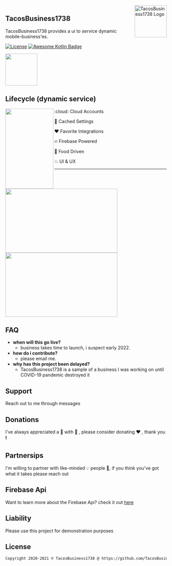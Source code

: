 <a href="https://www.TacosBusiness1738.com/#/">
    <img src="..." alt="TacosBusiness1738 Logo" title="TacosBusiness1738" align="right" height="100" />
</a>

## TacosBusiness1738
TacosBusiness1738 provides a ui to service dynamic mobile-business'es.

[![License](https://img.shields.io/badge/License-Apache%202.0-blue.svg)](https://opensource.org/licenses/Apache-2.0)
[![Awesome Kotlin Badge](https://kotlin.link/awesome-kotlin.svg)](https://github.com/KotlinBy/awesome-kotlin)

<p>
<img src="..." 
     width="100" height="100" />
</p>

## Lifecycle (dynamic service)

<p>
<img align="left" src="..." width="150" height="250">
</p>

<p>
:cloud: Cloud Accounts
  
:iphone: Cached Settings

:heart: Favorite Integrations

:fire: Firebase Powered

:poultry_leg: Food Driven

:boom: UI & UX
</p>

---

<p>
<img align="left" src="...." width="350" height="200"/>
<img align="middle" src="..." width="350" height="200"/>
</p>

## FAQ
- **when will this go live?**
  - business takes time to launch, i suspect early 2022.
- **how do i contribute?**
  - please email me.
- **why has this project been delayed?**
  - TacosBusiness1738 is a sample of a business I was working on until COVID-19 pandemic destroyed it 
 
## Support
Reach out to me through messages

## Donations
I've always appreciated a :beer: with :pizza: , please consider donating :heart: , thank you :exclamation:

## Partnersips
I'm willing to partner with like-minded :bulb: people :ghost:, if you think you've got what it takes please reach out

## Firebase Api
Want to learn more about the Firebase Api? check it out [here](https://firebase.google.com/docs/reference)

## Liability 
Please use this project for demonstration purposes

## License
```xml
Copyright 2020-2021 © TacosBusiness1738 @ https://github.com/TacosBusiness1738
```
